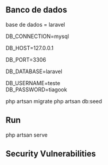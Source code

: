 

## Banco de dados


base de dados = laravel

DB_CONNECTION=mysql

DB_HOST=127.0.0.1

DB_PORT=3306

DB_DATABASE=laravel

DB_USERNAME=teste
<br>
DB_PASSWORD=tiagook



php artsan migrate
php artsan db:seed

## Run

php artsan serve
## Security Vulnerabilities
